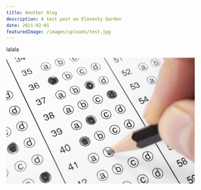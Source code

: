 ```yaml
---
title: Another blog
description: A test post on Eleventy Garden
date: 2021-02-01
featuredImage: /images/uploads/test.jpg
---
```

lalala

![test](/images/uploads/test.jpg)

